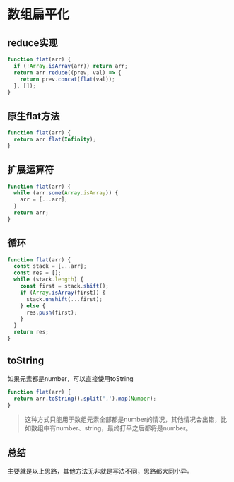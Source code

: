 # 数组扁平化
## reduce实现
```js
function flat(arr) {
  if (!Array.isArray(arr)) return arr;
  return arr.reduce((prev, val) => {
    return prev.concat(flat(val));
  }, []);
}
```

## 原生flat方法
```js
function flat(arr) {
  return arr.flat(Infinity);
}
```

## 扩展运算符
```js
function flat(arr) {
  while (arr.some(Array.isArray)) {
    arr = [...arr];
  }
  return arr;
}
```

## 循环
```js
function flat(arr) {
  const stack = [...arr];
  const res = [];
  while (stack.length) {
    const first = stack.shift();
    if (Array.isArray(first)) {
      stack.unshift(...first);
    } else {
      res.push(first);
    }
  }
  return res;
}

```

## toString
如果元素都是number，可以直接使用toString
```js
function flat(arr) {
  return arr.toString().split(',').map(Number);
}
```
> 这种方式只能用于数组元素全部都是number的情况，其他情况会出错，比如数组中有number、string，最终打平之后都将是number。

## 总结
主要就是以上思路，其他方法无非就是写法不同，思路都大同小异。